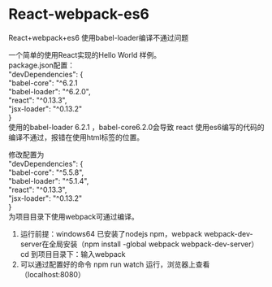 # React-webpack-es6
React+webpack+es6 使用babel-loader编译不通过问题

一个简单的使用React实现的Hello World 样例。<br/>
package.json配置：<br/>
"devDependencies": {<br/>
    "babel-core": "^6.2.1<br/>
    "babel-loader": "^6.2.0",<br/>
      "react": "^0.13.3",<br/>
    "jsx-loader": "^0.13.2"<br/>
  }<br/>
  使用的babel-loader 6.2.1 ，babel-core6.2.0会导致 react 使用es6编写的代码的编译不通过，报错在使用html标签的位置。<br/>
  
  修改配置为<br/>
    "devDependencies": {<br/>
  "babel-core": "^5.5.8",<br/>
    "babel-loader": "^5.1.4",<br/>
     "react": "^0.13.3",<br/>
    "jsx-loader": "^0.13.2"<br/>
  }<br/>
  为项目目录下使用webpack可通过编译。<br/>
  
  1. 运行前提：windows64 已安装了nodejs npm，webpack webpack-dev-server在全局安装（npm install -global webpack webpack-dev-server）<br/>
  cd 到项目目录下：输入webpack<br/>
  2. 可以通过配置好的命令 npm run watch 运行，浏览器上查看（localhost:8080）<br/>
  
  
  
